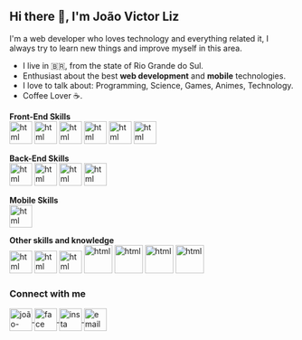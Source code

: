 ## Hi there 🖖, I'm João Victor Liz 

I'm a web developer who loves technology and everything related it, I always try to learn new things and improve myself in this area.

- I live in :brazil:, from the state of Rio Grande do Sul.
- Enthusiast about the best **web development** and **mobile** technologies.
- I love to talk about: Programming, Science, Games, Animes, Technology.
- Coffee Lover ☕.



**Front-End Skills** <br>
<img src="https://cdn.jsdelivr.net/gh/devicons/devicon/icons/javascript/javascript-original.svg" alt="html" width="40" height="40" style="max-width:100%;"></img>
<img src="https://cdn.jsdelivr.net/gh/devicons/devicon/icons/typescript/typescript-original.svg" alt="html" width="40" height="40" style="max-width:100%;"></img>
<img src="https://cdn.jsdelivr.net/gh/devicons/devicon/icons/react/react-original.svg" alt="html" width="40" height="40" style="max-width:100%;"></img>
<img src="https://cdn.jsdelivr.net/gh/devicons/devicon/icons/jquery/jquery-plain-wordmark.svg" alt="html" width="40" height="40" style="max-width:100%;"></img>
<img src="https://cdn.jsdelivr.net/gh/devicons/devicon/icons/bootstrap/bootstrap-plain-wordmark.svg" alt="html" width="40" height="40" style="max-width:100%;"></img>
<img src="https://cdn.jsdelivr.net/gh/devicons/devicon/icons/tailwindcss/tailwindcss-plain.svg" alt="html" width="40" height="40" style="max-width:100%;"></img>


**Back-End Skills** <br>
<img src="https://cdn.jsdelivr.net/gh/devicons/devicon/icons/php/php-original.svg" alt="html" width="40" height="40" style="max-width:100%;"></img>
<img src="https://cdn.jsdelivr.net/gh/devicons/devicon/icons/laravel/laravel-plain-wordmark.svg" alt="html" width="40" height="40" style="max-width:100%;"></img>
<img src="https://cdn.jsdelivr.net/gh/devicons/devicon/icons/mysql/mysql-original-wordmark.svg" alt="html" width="40" height="40" style="max-width:100%;"></img>
<img src="https://firebirdsql.org/file/about/firebird-logo-48.png" alt="html" width="40" height="40" style="max-width:100%;"></img>


**Mobile Skills** <br>
<img src="https://cdn.jsdelivr.net/gh/devicons/devicon/icons/react/react-original.svg" alt="html" width="40" height="40" style="max-width:100%;"></img>



**Other skills and knowledge**<br>
<img src="https://cdn.jsdelivr.net/gh/devicons/devicon/icons/git/git-original.svg" alt="html" width="40" height="40" style="max-width:100%;"></img>
<img src="https://cdn.jsdelivr.net/gh/devicons/devicon/icons/github/github-original.svg" alt="html" width="40" height="40" style="max-width:100%;"></img>
<img src="https://cdn.jsdelivr.net/gh/devicons/devicon/icons/vscode/vscode-original.svg" alt="html" width="40" height="40" style="max-width:100%;"></img>
<img src="https://cdn.jsdelivr.net/gh/devicons/devicon/icons/androidstudio/androidstudio-original.svg" alt="html" width="50" height="50" style="max-width:100%;"></img>
<img src="https://cdn.jsdelivr.net/gh/devicons/devicon/icons/figma/figma-original.svg" alt="html" width="50" height="50" style="max-width:100%;"></img>
<img src="https://cdn.jsdelivr.net/gh/devicons/devicon/icons/apple/apple-original.svg" alt="html" width="50" height="50" style="max-width:100%;"></img>
<img src="https://cdn.jsdelivr.net/gh/devicons/devicon/icons/xcode/xcode-original.svg" alt="html" width="50" height="50" style="max-width:100%;"></img>




### Connect with me ###


<a href="https://www.linkedin.com/in/joão-victor-liz-da-silveira-b347a71b5/" target="_blank" rel="external">
  <img align="center" src="https://cdn.jsdelivr.net/gh/devicons/devicon/icons/linkedin/linkedin-original.svg" alt="joão-linkedin" width="40" height="40" style="max-width:100%;"></img>
</a>

<a href="https://www.facebook.com/joaovictor.lizdasilveira/" target="_blank" rel="external">
  <img align="center" src="https://cdn.jsdelivr.net/gh/devicons/devicon/icons/facebook/facebook-original.svg" alt="face" width="40" height="40" style="max-width:100%;"></img>
</a>

<a href="https://www.instagram.com/joaovc_liz/" target="_blank" rel="external">
  <img align="center" src="https://img.icons8.com/fluency/48/000000/instagram-new.png" alt="insta" width="40" height="40" style="max-width:100%;"></img>
</a>

<a href="mailto:joaovictorlizsilveira@gmail.com" target="_blank" rel="external">
  <img align="center" src="https://upload.wikimedia.org/wikipedia/commons/thumb/7/7e/Gmail_icon_%282020%29.svg/2560px-Gmail_icon_%282020%29.svg.png" alt="email" width="40" height="40" style="max-width:100%;"></img>
</a>





<!--
**BaronSatoshi/BaronSatoshi** is a ✨ _special_ ✨ repository because its `README.md` (this file) appears on your GitHub profile.

Here are some ideas to get you started:

- 🔭 I’m currently working on ...
- 🌱 I’m currently learning ...
- 👯 I’m looking to collaborate on ...
- 🤔 I’m looking for help with ...
- 💬 Ask me about ...
- 📫 How to reach me: ...
- 😄 Pronouns: ...
- ⚡ Fun fact: ...
-->
